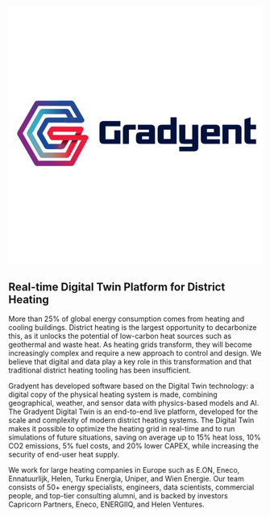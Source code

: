 ![Gradyent](./profile/gradyent_logo_small.png "Gradyent Logo")

## Real-time Digital Twin Platform for District Heating 

More than 25% of global energy consumption comes from heating and cooling buildings. District heating is the largest opportunity to decarbonize this, as it unlocks the potential of low-carbon heat sources such as geothermal and waste heat. As heating grids transform, they will become increasingly complex and require a new approach to control and design. We believe that digital and data play a key role in this transformation and that traditional district heating tooling has been insufficient.  

Gradyent has developed software based on the Digital Twin technology: a digital copy of the physical heating system is made, combining geographical, weather, and sensor data with physics-based models and AI. The Gradyent Digital Twin is an end-to-end live platform, developed for the scale and complexity of modern district heating systems. The Digital Twin makes it possible to optimize the heating grid in real-time and to run simulations of future situations, saving on average up to 15% heat loss, 10% CO2 emissions, 5% fuel costs, and 20% lower CAPEX, while increasing the security of end-user heat supply. 

We work for large heating companies in Europe such as E.ON, Eneco, Ennatuurlijk, Helen, Turku Energia, Uniper, and Wien Energie. Our team consists of 50+ energy specialists, engineers, data scientists, commercial people, and top-tier consulting alumni, and is backed by investors Capricorn Partners, Eneco, ENERGIIQ, and Helen Ventures.  